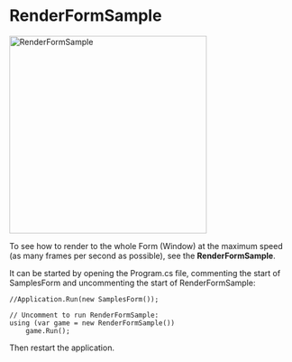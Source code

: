 ﻿# RenderFormSample


<DIV STYLE="WIDTH:400px">
<img src='https://www.ab4d.com/images/SharpEngine/RenderFormSample.png' height='350' alt='RenderFormSample'/>
</DIV>

To see how to render to the whole Form (Window) at the maximum speed (as many frames per second as possible),
see the **RenderFormSample**.

It can be started by opening the Program.cs file, commenting the start of SamplesForm and uncommenting the start of RenderFormSample:
```
//Application.Run(new SamplesForm());

// Uncomment to run RenderFormSample:
using (var game = new RenderFormSample())
    game.Run();
```

Then restart the application.